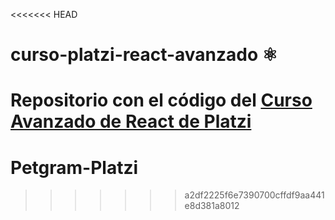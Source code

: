 <<<<<<< HEAD
# curso-platzi-react-avanzado ⚛️

Repositorio con el código del [Curso Avanzado de React de Platzi](https://platzi.com/cursos/react-avanzado/)
=======
# Petgram-Platzi
>>>>>>> a2df2225f6e7390700cffdf9aa441e8d381a8012

